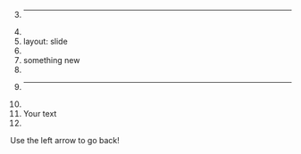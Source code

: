 3.	---
4.	
5.	layout: slide
6.	
7.	something new
8.	
9.	---
10.	
11.	Your text
12.	
Use the left arrow to go back!
